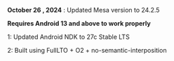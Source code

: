 **October 26 , 2024** : Updated Mesa version to 24.2.5

**Requires Android 13 and above to work properly**

1: Updated Android NDK to 27c Stable LTS

2: Built using FullLTO + O2 + no-semantic-interposition
